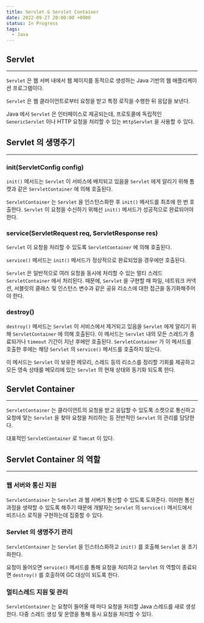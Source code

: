 ```yaml
---
title: Servlet & Servlet Container
date: 2022-09-27 20:00:00 +0900
status: In Progress
tags:
  - Java
---
```


## Servlet

---

`Servlet` 은 웹 서버 내에서 웹 페이지를 동적으로 생성하는 Java 기반의 웹 애플리케이션 프로그램이다.

`Servlet` 은 웹 클라이언트로부터 요청을 받고 특정 로직을 수행한 뒤 응답을 보낸다.

Java 에서 `Servlet` 은 인터페이스로 제공되는데, 프로토콜에 독립적인 `GenericServlet` 이나 HTTP 요청을 처리할 수 있는 `HttpServlet` 을 사용할 수 있다.

## Servlet 의 생명주기

---

### init(ServletConfig config)

`init()` 메서드는 `Servlet` 이 서비스에 배치되고 있음을 `Servlet` 에게 알리기 위해 톰캣과 같은 `ServletContainer` 에 의해 호출된다.

`ServletContainer` 는 `Servlet` 을 인스턴스화한 후 `init()` 메서드를 최초에 한 번 호출한다. `Servlet` 이 요청을 수신하기 위해선 `init()` 메서드가 성공적으로 완료되어야 한다.

### service(ServletRequest req, ServletResponse res)

`Servlet` 이 요청을 처리할 수 있도록 `ServletContainer` 에 의해 호출된다.

`service()` 메서드는 `init()` 메서드가 정상적으로 완료되었을 경우에만 호출된다.

`Servlet` 은 일반적으로 여러 요청을 동시에 처리할 수 있는 멀티 스레드 `ServletContainer` 에서 처리된다. 때문에, `Servlet` 을 구현할 때 파일, 네트워크 커넥션, 서블릿의 클래스 및 인스턴스 변수과 같은 공유 리소스에 대한 접근을 동기화해주어야 한다.

### destroy()

`destroy()` 메서드는 `Servlet` 이 서비스에서 제거되고 있음을 `Servlet` 에게 알리기 위해 `ServletContainer` 에 의해 호출된다. 이 메서드는 `Servlet` 내의 모든 스레드가 종료되거나 `timeout` 기간이 지난 후에만 호출된다. `ServletContainer` 가 이 메서드를 호출한 후에는 해당 `Servlet` 의 `service()` 메서드를 호출하지 않는다.

이 메서드는 `Servlet` 이 보유한 메모리, 스레드 등의 리소스를 정리할 기회를 제공하고 모든 영속 상태를 메모리에 있는 `Servlet` 의 현재 상태와 동기화 되도록 한다.

## Servlet Container

---

`ServletContainer` 는 클라이언트의 요청을 받고 응답할 수 있도록 소켓으로 통신하고 요청에 맞는 `Servlet` 을 찾아 요청을 처리하는 등 전반적인 `Servlet` 의 관리를 담당한다.

대표적인 `ServletContainer` 로 `Tomcat` 이 있다.

## Servlet Container 의 역할

---

### 웹 서버와 통신 지원

`ServletContainer` 는 `Servlet` 과 웹 서버가 통신할 수 있도록 도와준다. 이러한 통신 과정을 생략할 수 있도록 해주기 때문에 개발자는 `Servlet` 의 `service()` 메서드에서 비즈니스 로직을 구현하는데 집중할 수 있다.

### Servlet 의 생명주기 관리

`ServletContainer` 는 `Servlet` 을 인스터스화하고 `init()` 를 호출해 `Servlet` 을 초기화한다.

요청이 들어오면 `service()` 메서드를 통해 요청을 처리하고 `Servlet` 의 역할이 종료되면 `destroy()` 를 호출하여 GC 대상이 되도록 한다.

### 멀티스레드 지원 및 관리

`ServletContainer` 는 요청이 들어올 때 마다 요청을 처리할 Java 스레드를 새로 생성한다. 다중 스레드 생성 및 운영을 통해 동시 요청을 처리할 수 있다.

